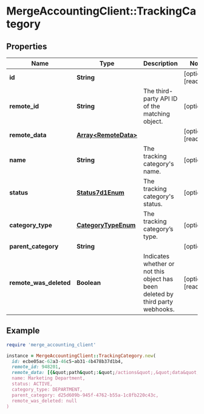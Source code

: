 # MergeAccountingClient::TrackingCategory

## Properties

| Name | Type | Description | Notes |
| ---- | ---- | ----------- | ----- |
| **id** | **String** |  | [optional][readonly] |
| **remote_id** | **String** | The third-party API ID of the matching object. | [optional] |
| **remote_data** | [**Array&lt;RemoteData&gt;**](RemoteData.md) |  | [optional][readonly] |
| **name** | **String** | The tracking category&#39;s name. | [optional] |
| **status** | [**Status7d1Enum**](Status7d1Enum.md) | The tracking category&#39;s status. | [optional] |
| **category_type** | [**CategoryTypeEnum**](CategoryTypeEnum.md) | The tracking category’s type. | [optional] |
| **parent_category** | **String** |  | [optional] |
| **remote_was_deleted** | **Boolean** | Indicates whether or not this object has been deleted by third party webhooks. | [optional][readonly] |

## Example

```ruby
require 'merge_accounting_client'

instance = MergeAccountingClient::TrackingCategory.new(
  id: ecbe05ac-62a3-46c5-ab31-4b478b37d1b4,
  remote_id: 948201,
  remote_data: [{&quot;path&quot;:&quot;/actions&quot;,&quot;data&quot;:[&quot;Varies by platform&quot;]}],
  name: Marketing Department,
  status: ACTIVE,
  category_type: DEPARTMENT,
  parent_category: d25d609b-945f-4762-b55a-1c8fb220c43c,
  remote_was_deleted: null
)
```

